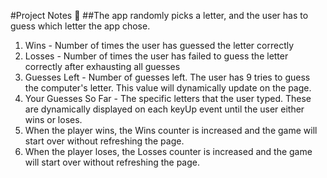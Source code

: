 #Project Notes :crystal_ball:
##The app randomly picks a letter, and the user has to guess which letter the app chose.

1. Wins - Number of times the user has guessed the letter correctly
2. Losses - Number of times the user has failed to guess the letter correctly after exhausting all guesses
3. Guesses Left - Number of guesses left. The user has 9 tries to guess the computer's letter. This value will dynamically update on the page.
4. Your Guesses So Far - The specific letters that the user typed. These are dynamically displayed on each keyUp event until the user either wins or loses.
5. When the player wins, the Wins counter is increased and the game will start over without refreshing the page.
6. When the player loses, the Losses counter is increased and the game will start over without refreshing the page.



